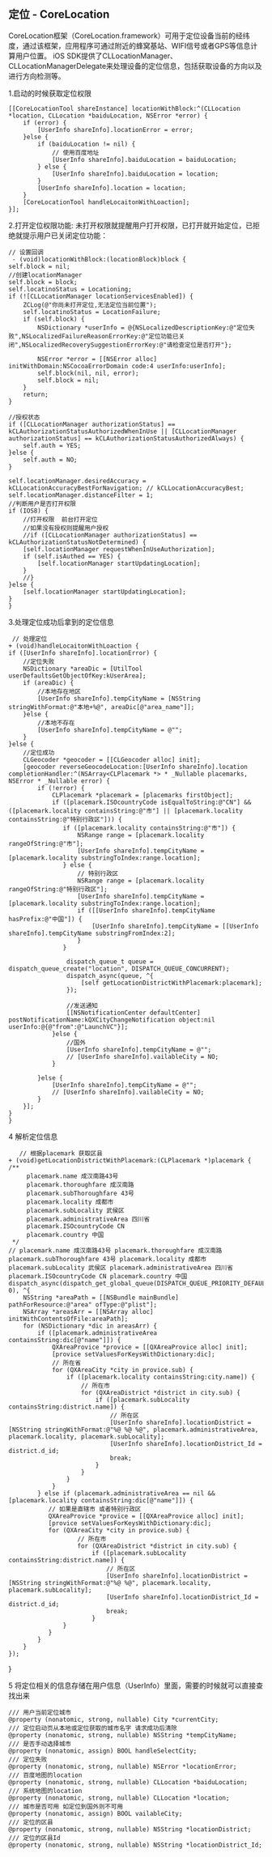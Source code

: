 ## 定位  - CoreLocation

CoreLocation框架（CoreLocation.framework）可用于定位设备当前的经纬度，通过该框架，应用程序可通过附近的蜂窝基站、WIFI信号或者GPS等信息计算用户位置。
iOS SDK提供了CLLocationManager、CLLocationManagerDelegate来处理设备的定位信息，包括获取设备的方向以及进行方向检测等。
    

1.启动的时候获取定位权限

    [[CoreLocationTool shareInstance] locationWithBlock:^(CLLocation *location, CLLocation *baiduLocation, NSError *error) {
        if (error) {
            [UserInfo shareInfo].locationError = error;
        }else {
            if (baiduLocation != nil) {
                // 使用百度地址
                [UserInfo shareInfo].baiduLocation = baiduLocation;
            } else {
                [UserInfo shareInfo].baiduLocation = location;
            }
            [UserInfo shareInfo].location = location;
        }
        [CoreLocationTool handleLocaitonWithLoaction];
    }];

2.打开定位权限功能:   未打开权限就提醒用户打开权限，已打开就开始定位，已拒绝就提示用户已关闭定位功能：
    
    // 设置回调 
     - (void)locationWithBlock:(locationBlock)block {
    self.block = nil;
    //创建locationManager
    self.block = block;
    self.locatinoStatus = Locationing;
    if (![CLLocationManager locationServicesEnabled]) {
        ZCLog(@"你尚未打开定位,无法定位当前位置");
        self.locatinoStatus = LocationFailure;
        if (self.block) {
            NSDictionary *userInfo = @{NSLocalizedDescriptionKey:@"定位失败",NSLocalizedFailureReasonErrorKey:@"定位功能已关闭",NSLocalizedRecoverySuggestionErrorKey:@"请检查定位是否打开"};
            
            NSError *error = [[NSError alloc] initWithDomain:NSCocoaErrorDomain code:4 userInfo:userInfo];
            self.block(nil, nil, error);
            self.block = nil;
        }
        return;
    }
    
    //授权状态
    if ([CLLocationManager authorizationStatus] == kCLAuthorizationStatusAuthorizedWhenInUse || [CLLocationManager authorizationStatus] == kCLAuthorizationStatusAuthorizedAlways) {
        self.auth = YES;
    }else {
        self.auth = NO;
    }
    
    self.locationManager.desiredAccuracy = kCLLocationAccuracyBestForNavigation; // kCLLocationAccuracyBest;
    self.locationManager.distanceFilter = 1;
    //判断用户是否打开权限
    if (IOS8) {
        //打开权限  前台打开定位
        //如果没有授权则提醒用户授权
        //if ([CLLocationManager authorizationStatus] == kCLAuthorizationStatusNotDetermined) {
        [self.locationManager requestWhenInUseAuthorization];
        if (self.isAuthed == YES) {
            [self.locationManager startUpdatingLocation];
        }
        //}
    }else {
        [self.locationManager startUpdatingLocation];
    }
    }

3.处理定位成功后拿到的定位信息
   
     // 处理定位   
    + (void)handleLocaitonWithLoaction {
    if ([UserInfo shareInfo].locationError) {
        //定位失败
        NSDictionary *areaDic = [UtilTool userDefaultsGetObjectOfKey:kUserArea];
        if (areaDic) {
            //本地存在地区
            [UserInfo shareInfo].tempCityName = [NSString stringWithFormat:@"本地+%@", areaDic[@"area_name"]];
        }else {
            //本地不存在
            [UserInfo shareInfo].tempCityName = @"";
        }
    }else {
        //定位成功
        CLGeocoder *geocoder = [[CLGeocoder alloc] init];
        [geocoder reverseGeocodeLocation:[UserInfo shareInfo].location completionHandler:^(NSArray<CLPlacemark *> * _Nullable placemarks, NSError * _Nullable error) {
            if (!error) {
                CLPlacemark *placemark = [placemarks firstObject];
                if ([placemark.ISOcountryCode isEqualToString:@"CN"] && ([placemark.locality containsString:@"市"] || [placemark.locality containsString:@"特别行政区"])) {
                   if ([placemark.locality containsString:@"市"]) {
                       NSRange range = [placemark.locality rangeOfString:@"市"];
                       [UserInfo shareInfo].tempCityName = [placemark.locality substringToIndex:range.location];
                   } else {
                       // 特别行政区
                       NSRange range = [placemark.locality rangeOfString:@"特别行政区"];
                       [UserInfo shareInfo].tempCityName = [placemark.locality substringToIndex:range.location];
                       if ([[UserInfo shareInfo].tempCityName hasPrefix:@"中国"]) {
                           [UserInfo shareInfo].tempCityName = [[UserInfo shareInfo].tempCityName substringFromIndex:2];
                       }
                   }
                    
                    dispatch_queue_t queue = dispatch_queue_create("location", DISPATCH_QUEUE_CONCURRENT);
                    dispatch_async(queue, ^{
                        [self getLocationDistrictWithPlacemark:placemark];
                    });
                    
                    //发送通知
                    [[NSNotificationCenter defaultCenter] postNotificationName:kQXCityChangeNotification object:nil userInfo:@{@"from":@"LaunchVC"}];
                }else {
                    //国外
                    [UserInfo shareInfo].tempCityName = @"";
                    // [UserInfo shareInfo].vailableCity = NO;
                }
                
            }else {
                [UserInfo shareInfo].tempCityName = @"";
                // [UserInfo shareInfo].vailableCity = NO;
            }
        }];
    }
    }

4 解析定位信息   
       
       // 根据placemark 获取区县
    + (void)getLocationDistrictWithPlacemark:(CLPlacemark *)placemark {
    /**
         placemark.name 成汉南路43号
         placemark.thoroughfare 成汉南路
         placemark.subThoroughfare 43号
         placemark.locality 成都市
         placemark.subLocality 武侯区
         placemark.administrativeArea 四川省
         placemark.ISOcountryCode CN
         placemark.country 中国
     */
    // placemark.name 成汉南路43号 placemark.thoroughfare 成汉南路 placemark.subThoroughfare 43号 placemark.locality 成都市 placemark.subLocality 武侯区 placemark.administrativeArea 四川省 placemark.ISOcountryCode CN placemark.country 中国
    dispatch_async(dispatch_get_global_queue(DISPATCH_QUEUE_PRIORITY_DEFAULT, 0), ^{
        NSString *areaPath = [[NSBundle mainBundle] pathForResource:@"area" ofType:@"plist"];
        NSArray *areasArr = [[NSArray alloc] initWithContentsOfFile:areaPath];
        for (NSDictionary *dic in areasArr) {
            if ([placemark.administrativeArea containsString:dic[@"name"]]) {
                QXAreaProvice *provice = [[QXAreaProvice alloc] init];
                [provice setValuesForKeysWithDictionary:dic];
                // 所在省
                for (QXAreaCity *city in provice.sub) {
                    if ([placemark.locality containsString:city.name]) {
                        // 所在市
                        for (QXAreaDistrict *district in city.sub) {
                            if ([placemark.subLocality containsString:district.name]) {
                                // 所在区
                                [UserInfo shareInfo].locationDistrict = [NSString stringWithFormat:@"%@ %@ %@", placemark.administrativeArea, placemark.locality, placemark.subLocality];
                                [UserInfo shareInfo].locationDistrict_Id = district.d_id;
                                break;
                            }
                        }
                    }
                }
            } else if (placemark.administrativeArea == nil && [placemark.locality containsString:dic[@"name"]]) {
               // 如果是直辖市 或者特别行政区
               QXAreaProvice *provice = [[QXAreaProvice alloc] init];
               [provice setValuesForKeysWithDictionary:dic];
               for (QXAreaCity *city in provice.sub) {
                       // 所在市
                       for (QXAreaDistrict *district in city.sub) {
                           if ([placemark.subLocality containsString:district.name]) {
                               // 所在区
                               [UserInfo shareInfo].locationDistrict = [NSString stringWithFormat:@"%@ %@", placemark.locality, placemark.subLocality];
                               [UserInfo shareInfo].locationDistrict_Id = district.d_id;
                               break;
                           }
                   }
               }
            }
        }
    });
   }

5 将定位相关的信息存储在用户信息（UserInfo）里面，需要的时候就可以直接查找出来

    /// 用户当前定位城市
    @property (nonatomic, strong, nullable) City *currentCity;
    /// 定位启动页从本地或定位获取的城市名字 请求成功后清除
    @property (nonatomic, strong, nullable) NSString *tempCityName;
    /// 是否手动选择城市
    @property (nonatomic, assign) BOOL handleSelectCity;
    /// 定位失败
    @property (nonatomic, strong, nullable) NSError *locationError;
    /// 百度地图的location
    @property (nonatomic, strong, nullable) CLLocation *baiduLocation;
    /// 系统地图的location
    @property (nonatomic, strong, nullable) CLLocation *location;
    /// 城市是否可用 如定位到国外则不可用
    @property (nonatomic, assign) BOOL vailableCity;
    /// 定位的区县
    @property (nonatomic, strong, nullable) NSString *locationDistrict;
    /// 定位的区县Id
    @property (nonatomic, strong, nullable) NSString *locationDistrict_Id;


